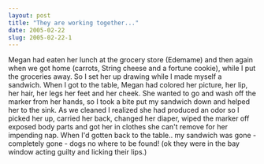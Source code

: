 ```yaml
---
layout: post
title: "They are working together..."
date: 2005-02-22
slug: 2005-02-22-1
---
```


Megan had eaten her lunch at the grocery store (Edemame) and then again when we got home (carrots, String cheese and a fortune cookie), while I put the groceries away.  So I set her up drawing while I made myself a sandwich.  When I got to the table, Megan had colored her picture, her lip, her hair, her legs her feet and her cheek.  She wanted to go and wash off the marker from her hands, so I took a bite put my sandwich down and helped her to the sink.  As we cleaned I realized she had produced an odor so I picked her up, carried her back, changed her diaper, wiped the marker off exposed body parts and got her in clothes she can&apos;t remove for her impending nap.  When I&apos;d gotten back to the table.. my sandwich was gone - completely gone - dogs no where to be found!  (ok they were in the bay window acting guilty and licking their lips.)
